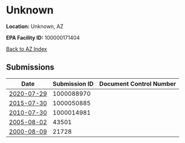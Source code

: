 # Unknown

**Location:** Unknown, AZ

**EPA Facility ID:** 100000171404

[Back to AZ Index](../../index.md)

## Submissions

| Date | Submission ID | Document Control Number |
|------|--------------|-------------------------|
| [2020-07-29](submissions/1000088970.md) | 1000088970 |  |
| [2015-07-30](submissions/1000050885.md) | 1000050885 |  |
| [2010-07-30](submissions/1000014981.md) | 1000014981 |  |
| [2005-08-02](submissions/43501.md) | 43501 |  |
| [2000-08-09](submissions/21728.md) | 21728 |  |
